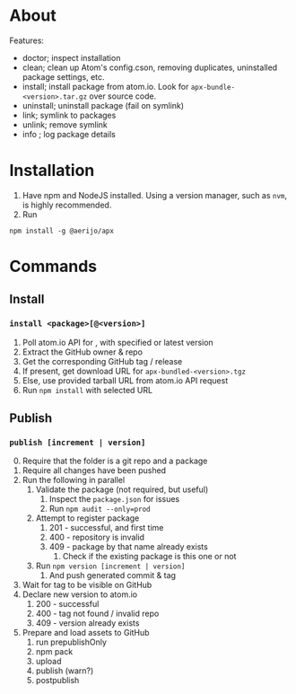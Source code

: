 # About

Features:
- doctor; inspect installation
- clean; clean up Atom's config.cson, removing duplicates, uninstalled package settings, etc.
- install; install package from atom.io. Look for `apx-bundle-<version>.tar.gz` over source code.
- uninstall; uninstall package (fail on symlink)
- link; symlink to packages
- unlink; remove symlink
- info <package>; log package details

# Installation
1. Have npm and NodeJS installed. Using a version manager, such as `nvm`, is highly recommended.
2. Run
```
npm install -g @aerijo/apx
```

# Commands

## Install

### `install <package>[@<version>]`

1. Poll atom.io API for <package>, with specified or latest version
2. Extract the GitHub owner & repo
3. Get the corresponding GitHub tag / release
4. If present, get download URL for `apx-bundled-<version>.tgz`
5. Else, use provided tarball URL from atom.io API request
6. Run `npm install` with selected URL

## Publish

### `publish [increment | version]`

0. Require that the folder is a git repo and a package
1. Require all changes have been pushed
2. Run the following in parallel
    1. Validate the package (not required, but useful)
        1. Inspect the `package.json` for issues
        2. Run `npm audit --only=prod`
    2. Attempt to register package
        1. 201 - successful, and first time
        2. 400 - repository is invalid
        3. 409 - package by that name already exists
            1. Check if the existing package is this one or not
    3. Run `npm version [increment | version]`
        1. And push generated commit & tag
3. Wait for tag to be visible on GitHub
4. Declare new version to atom.io
    1. 200 - successful
    2. 400 - tag not found / invalid repo
    3. 409 - version already exists
5. Prepare and load assets to GitHub
    1. run prepublishOnly
    2. npm pack
    3. upload
    4. publish (warn?)
    5. postpublish
